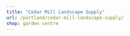 ```yaml
---
title: "Cedar Mill Landscape Supply"
url: /portland/cedar-mill-landscape-supply/
shop: garden centre
---
```

